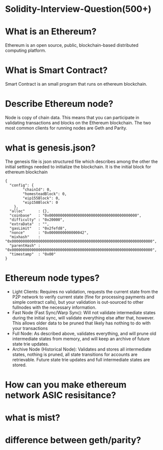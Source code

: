 # Solidity-Interview-Question(500+)

# What is an Ethereum?
Ethereum is an open source, public, blockchain-based distributed computing platform.

# What is Smart Contract?
Smart Contract is an small program that runs on ethereum blockchain.

# Describe Ethereum node?
Node is copy of chain data. This means that you can participate in validating transactions and blocks on the Ethereum blockchain. The two most common clients for running nodes are Geth and Parity. 

# what is genesis.json?
The genesis file is json structured file which describes among the other the initial settings needed to initialize the blockchain. It is the initial block for ethereum blockchain
```
{
  "config": {
        "chainId": 0,
        "homesteadBlock": 0,
        "eip155Block": 0,
        "eip158Block": 0
    },
  "alloc"      : {},
  "coinbase"   : "0x0000000000000000000000000000000000000000",
  "difficulty" : "0x20000",
  "extraData"  : "",
  "gasLimit"   : "0x2fefd8",
  "nonce"      : "0x0000000000000042",
  "mixhash"    : "0x0000000000000000000000000000000000000000000000000000000000000000",
  "parentHash" : "0x0000000000000000000000000000000000000000000000000000000000000000",
  "timestamp"  : "0x00"
}
```
# Ethereum node types?
* Light Clients: Requires no validation, requests the current state from the P2P network to verify current state (fine for processing payments and simple contract calls), but your validation is out-sourced to other fullnodes with the necessary information.
* Fast Node (Fast Sync/Warp Sync): Will not validate intermediate states during the initial sync, will validate everything else after that, however. This allows older data to be pruned that likely has nothing to do with your transactions
* Full Node: As described above, validates everything, and will prune old intermediate states from memory, and will keep an archive of future state trie updates.
* Archive Node (Historical Node): Validates and stores all intermediate states, nothing is pruned, all state transitions for accounts are retrievable. Future state trie updates and full intermediate states are stored.

# How can you make ethereum network ASIC resisitance?

# what is mist?

# difference between geth/parity?
